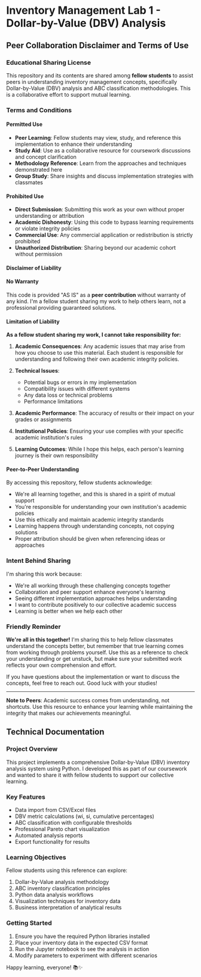 # Inventory Management Lab 1 - Dollar-by-Value (DBV) Analysis

## Peer Collaboration Disclaimer and Terms of Use

### Educational Sharing License
This repository and its contents are shared among **fellow students** to assist peers in understanding inventory management concepts, specifically Dollar-by-Value (DBV) analysis and ABC classification methodologies. This is a collaborative effort to support mutual learning.

### Terms and Conditions

#### Permitted Use
- **Peer Learning**: Fellow students may view, study, and reference this implementation to enhance their understanding
- **Study Aid**: Use as a collaborative resource for coursework discussions and concept clarification
- **Methodology Reference**: Learn from the approaches and techniques demonstrated here
- **Group Study**: Share insights and discuss implementation strategies with classmates

#### Prohibited Use
- **Direct Submission**: Submitting this work as your own without proper understanding or attribution
- **Academic Dishonesty**: Using this code to bypass learning requirements or violate integrity policies
- **Commercial Use**: Any commercial application or redistribution is strictly prohibited
- **Unauthorized Distribution**: Sharing beyond our academic cohort without permission

#### Disclaimer of Liability

#### No Warranty
This code is provided "AS IS" as a **peer contribution** without warranty of any kind. I'm a fellow student sharing my work to help others learn, not a professional providing guaranteed solutions.

#### Limitation of Liability
**As a fellow student sharing my work, I cannot take responsibility for:**

1. **Academic Consequences**: Any academic issues that may arise from how you choose to use this material. Each student is responsible for understanding and following their own academic integrity policies.

2. **Technical Issues**: 
   - Potential bugs or errors in my implementation
   - Compatibility issues with different systems
   - Any data loss or technical problems
   - Performance limitations

3. **Academic Performance**: The accuracy of results or their impact on your grades or assignments

4. **Institutional Policies**: Ensuring your use complies with your specific academic institution's rules

5. **Learning Outcomes**: While I hope this helps, each person's learning journey is their own responsibility

#### Peer-to-Peer Understanding
By accessing this repository, fellow students acknowledge:

- We're all learning together, and this is shared in a spirit of mutual support
- You're responsible for understanding your own institution's academic policies
- Use this ethically and maintain academic integrity standards
- Learning happens through understanding concepts, not copying solutions
- Proper attribution should be given when referencing ideas or approaches

### Intent Behind Sharing
I'm sharing this work because:
- We're all working through these challenging concepts together
- Collaboration and peer support enhance everyone's learning
- Seeing different implementation approaches helps understanding
- I want to contribute positively to our collective academic success
- Learning is better when we help each other

### Friendly Reminder
**We're all in this together!** I'm sharing this to help fellow classmates understand the concepts better, but remember that true learning comes from working through problems yourself. Use this as a reference to check your understanding or get unstuck, but make sure your submitted work reflects your own comprehension and effort.

If you have questions about the implementation or want to discuss the concepts, feel free to reach out. Good luck with your studies!

---

**Note to Peers**: Academic success comes from understanding, not shortcuts. Use this resource to enhance your learning while maintaining the integrity that makes our achievements meaningful.

## Technical Documentation

### Project Overview
This project implements a comprehensive Dollar-by-Value (DBV) inventory analysis system using Python. I developed this as part of our coursework and wanted to share it with fellow students to support our collective learning.

### Key Features
- Data import from CSV/Excel files
- DBV metric calculations (wi, si, cumulative percentages)
- ABC classification with configurable thresholds
- Professional Pareto chart visualization
- Automated analysis reports
- Export functionality for results

### Learning Objectives
Fellow students using this reference can explore:
1. Dollar-by-Value analysis methodology
2. ABC inventory classification principles
3. Python data analysis workflows
4. Visualization techniques for inventory data
5. Business interpretation of analytical results

### Getting Started
1. Ensure you have the required Python libraries installed
2. Place your inventory data in the expected CSV format
3. Run the Jupyter notebook to see the analysis in action
4. Modify parameters to experiment with different scenarios

Happy learning, everyone! 📚✨